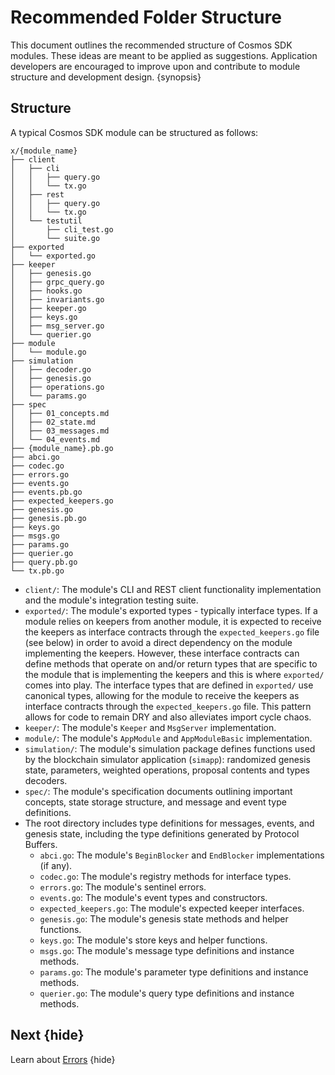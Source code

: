 <!--
order: 12
-->

# Recommended Folder Structure

This document outlines the recommended structure of Cosmos SDK modules. These ideas are meant to be applied as suggestions. Application developers are encouraged to improve upon and contribute to module structure and development design. {synopsis}

## Structure

A typical Cosmos SDK module can be structured as follows:

```shell
x/{module_name}
├── client
│   ├── cli
│   │   ├── query.go
│   │   └── tx.go
│   ├── rest
│   │   ├── query.go
│   │   └── tx.go
│   └── testutil
│       ├── cli_test.go
│       └── suite.go
├── exported
│   └── exported.go
├── keeper
│   ├── genesis.go
│   ├── grpc_query.go
│   ├── hooks.go
│   ├── invariants.go
│   ├── keeper.go
│   ├── keys.go
│   ├── msg_server.go
│   └── querier.go
├── module
│   └── module.go
├── simulation
│   ├── decoder.go
│   ├── genesis.go
│   ├── operations.go
│   └── params.go
├── spec
│   ├── 01_concepts.md
│   ├── 02_state.md
│   ├── 03_messages.md
│   └── 04_events.md
├── {module_name}.pb.go
├── abci.go
├── codec.go
├── errors.go
├── events.go
├── events.pb.go
├── expected_keepers.go
├── genesis.go
├── genesis.pb.go
├── keys.go
├── msgs.go
├── params.go
├── querier.go
├── query.pb.go
└── tx.pb.go
```

- `client/`: The module's CLI and REST client functionality implementation and the module's integration testing suite.
- `exported/`: The module's exported types - typically interface types. If a module relies on keepers from another module, it is expected to receive the keepers as interface contracts through the `expected_keepers.go` file (see below) in order to avoid a direct dependency on the module implementing the keepers. However, these interface contracts can define methods that operate on and/or return types that are specific to the module that is implementing the keepers and this is where `exported/` comes into play. The interface types that are defined in `exported/` use canonical types, allowing for the module to receive the keepers as interface contracts through the `expected_keepers.go` file. This pattern allows for code to remain DRY and also alleviates import cycle chaos.
- `keeper/`: The module's `Keeper` and `MsgServer` implementation.
- `module/`: The module's `AppModule` and `AppModuleBasic` implementation.
- `simulation/`: The module's simulation package defines functions used by the blockchain simulator application (`simapp`): randomized genesis state, parameters, weighted operations, proposal contents and types decoders.
- `spec/`: The module's specification documents outlining important concepts, state storage structure, and message and event type definitions.
- The root directory includes type definitions for messages, events, and genesis state, including the type definitions generated by Protocol Buffers.
	- `abci.go`: The module's `BeginBlocker` and `EndBlocker` implementations (if any).
	- `codec.go`: The module's registry methods for interface types.
	- `errors.go`: The module's sentinel errors.
	- `events.go`: The module's event types and constructors.
	- `expected_keepers.go`: The module's expected keeper interfaces<!-- (also includes expected subspace interface, also includes expected event hook interfaces (gov and staking hooks), also includes expected properties for validator set and delegation set, also expected iterating genesis accounts object) -->.
	- `genesis.go`: The module's genesis state methods and helper functions.
	- `keys.go`: The module's store keys and helper functions<!-- (also includes other constants such as ModuleName and QuerierRoute)-->.
	- `msgs.go`: The module's message type definitions and instance methods.
	- `params.go`: The module's parameter type definitions and instance methods.
	- `querier.go`: The module's query type definitions and instance methods.

## Next {hide}

Learn about [Errors](./errors.md) {hide}
